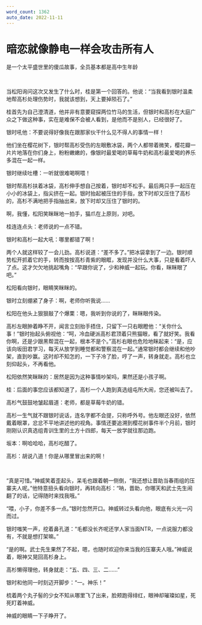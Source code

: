 ```yaml
---
word_count: 1362
auto_date: 2022-11-11
---
```


# 暗恋就像静电一样会攻击所有人

是一个太平盛世里的傻瓜故事，全员基本都是高中生年龄

<br>

当松阳询问这次又发生了什么时，桂是第一个回答的。他说：“当我看到银时温柔地帮高杉处理伤势时，我就该想到，天上要掉陨石了。”

桂首先为自己澄清道，他并非有意要窥探两位竹马的生活，但银时和高杉在大庭广众之下做这种事，实在是难保不会被人看到，是他而不是别人，已经很好了。

银时吼他：不要说得好像我在跟那家伙干什么见不得人的事情一样！

他们坐在樱花树下，银时帮高杉受伤的左眼敷冰袋，两个人都带着微笑，樱花瓣一片片地落在你们身上，粉粉嫩嫩的，像银时最爱喝的草莓牛奶和高杉最爱喝的养乐多混在一起一样。

银时继续吐槽：一听就很难喝啊喂！

银时帮高杉扶着冰袋，高杉伸手想自己按着，银时却不松手。最后两只手一起压在小小的冰袋上，指尖挤在一起。银时抬起被压住的手指，放下时却又压住了高杉的，高杉不满地把手指抽出来，放下时却又压住了银时的。

啊，我懂，松阳笑眯眯地一拍手，猫爪在上原则，对吧。

桂连连点头：老师说的一点不错。

银时和高杉一起大吼：哪里都错了啊！

两个人就这样较了一会儿劲。高杉说道：“差不多了。”把冰袋拿到了一边。银时顺势松开抓着它的手，转而按按高杉青紫的眼眶，发现并没什么大事，只是看着吓人了点。这才欠欠地挑起嘴角：“早跟你说了，少和神威一起玩。你看，眯眯眼了吧。”

松阳看向银时，眼睛笑眯眯的。

银时立刻绷紧了身子：啊，老师你听我说……

松阳在他头上狠狠敲了个爆栗：嗯，我听到你说的了，眯眯眼传染。

高杉左眼肿着睁不开，闻言立刻抬手捂住，只留下一只右眼瞪他：“关你什么事！”银时抬起头俯视他：“呵，冷血硬派高杉君顶着只熊猫眼，看了就好笑。我看你啊，还是少跟黑帮混在一起，根本不是个。”高杉右眼也危险地眯起来：“是，应该向坂田君学习，每天从放学到睡觉都和警察混在一起。”通常银时都会继续和他吵架，直到吵赢。这时却不知怎的，一下子冷了脸，哼了一声，转身就走。高杉也立刻仰起头，不再看他。

松阳依然笑眯眯的：居然是因为这种事情吵架吗，果然还是小孩子啊。

桂：后面的事您应该都知道了，高杉一个人跑到真选组屯所大闹，您还被叫去了。

高杉气鼓鼓地皱起眉道：老师，都是草莓牛奶的错。

高杉一生气就不跟银时说话，连名字都不会提，只称呼外号。他左眼还没好，依然戴着眼罩，忿忿不平地讲述他的视角。事情还要追溯到樱花树事件半个月前，银时刚刚认识真选组青训生里的土方十四郎，每天一放学就往那边跑。

坂本：啊哈哈哈，高杉吃醋了。

高杉：胡说八道！你是从哪里冒出来的啊！

<br>

“真是可惜。”神威笑着歪起头，呆毛也跟着朝一侧倒，“我还想让晋助当春雨组的压寨夫人呢。”他特意扭头看向银时，再转向高杉：“呐，晋助，你哪天和武士先生闹翻了的话，记得随时来找我哦。”

“喂，小子，你差不多一点。”银时忽然开口。神威转过头看向他，眼底有火光一闪而过。

银时嗤笑一声，挖着鼻孔道：“毛都没长齐呢还学人家当面NTR，一点说服力都没有，不就是想打架嘛。”

“是的啊。武士先生果然了不起，嗯，也随时欢迎你来当我的压寨夫人哦。”神威说着，眼神又晃回高杉身上。

高杉懒得理他，转身就走：“五、四、三、二……”

银时和他同一时刻迈开脚步：“一。神乐！”

梳着两个丸子髻的少女不知从哪里飞了出来，脸颊跑得绯红，眼神却璀璨如星，死死盯着神威。

神威的眼睛一下子睁开了。

